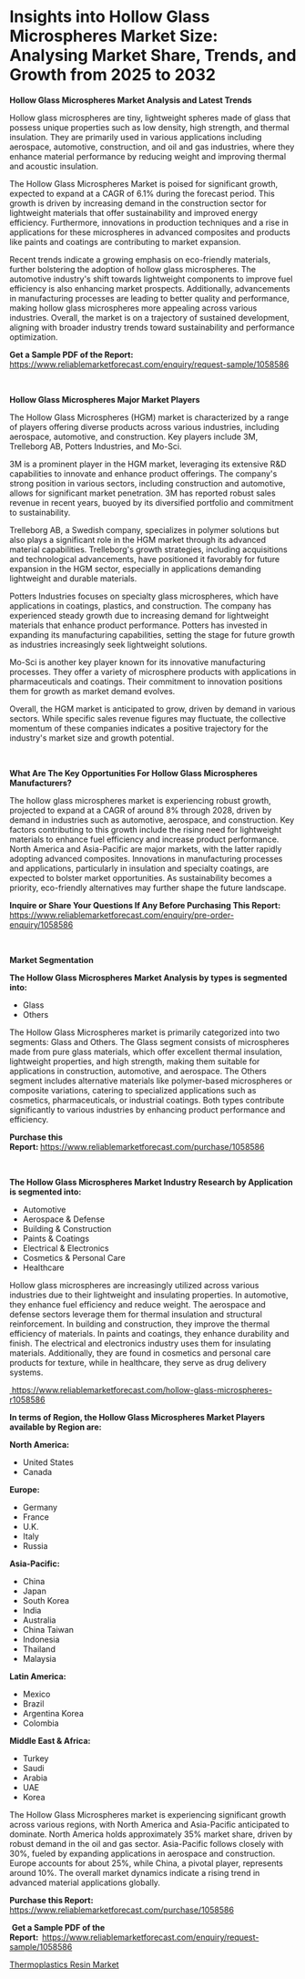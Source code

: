 <p><h1>Insights into Hollow Glass Microspheres Market Size: Analysing Market Share, Trends, and Growth from 2025 to 2032</h1></p><p><strong>Hollow Glass Microspheres Market Analysis and Latest Trends</strong></p>
<p><p>Hollow glass microspheres are tiny, lightweight spheres made of glass that possess unique properties such as low density, high strength, and thermal insulation. They are primarily used in various applications including aerospace, automotive, construction, and oil and gas industries, where they enhance material performance by reducing weight and improving thermal and acoustic insulation.</p><p>The Hollow Glass Microspheres Market is poised for significant growth, expected to expand at a CAGR of 6.1% during the forecast period. This growth is driven by increasing demand in the construction sector for lightweight materials that offer sustainability and improved energy efficiency. Furthermore, innovations in production techniques and a rise in applications for these microspheres in advanced composites and products like paints and coatings are contributing to market expansion.</p><p>Recent trends indicate a growing emphasis on eco-friendly materials, further bolstering the adoption of hollow glass microspheres. The automotive industry's shift towards lightweight components to improve fuel efficiency is also enhancing market prospects. Additionally, advancements in manufacturing processes are leading to better quality and performance, making hollow glass microspheres more appealing across various industries. Overall, the market is on a trajectory of sustained development, aligning with broader industry trends toward sustainability and performance optimization.</p></p>
<p><strong>Get a Sample PDF of the Report:&nbsp;</strong> <a href="https://www.reliablemarketforecast.com/enquiry/request-sample/1058586?utm_campaign=2781&utm_medium=2&utm_source=Github&utm_content=ia&utm_term=01042025&utm_id=hollow-glass-microspheres">https://www.reliablemarketforecast.com/enquiry/request-sample/1058586</a></p>
<p>&nbsp;</p>
<p><strong>Hollow Glass Microspheres Major Market Players</strong></p>
<p><p>The Hollow Glass Microspheres (HGM) market is characterized by a range of players offering diverse products across various industries, including aerospace, automotive, and construction. Key players include 3M, Trelleborg AB, Potters Industries, and Mo-Sci.</p><p>3M is a prominent player in the HGM market, leveraging its extensive R&D capabilities to innovate and enhance product offerings. The company's strong position in various sectors, including construction and automotive, allows for significant market penetration. 3M has reported robust sales revenue in recent years, buoyed by its diversified portfolio and commitment to sustainability.</p><p>Trelleborg AB, a Swedish company, specializes in polymer solutions but also plays a significant role in the HGM market through its advanced material capabilities. Trelleborg's growth strategies, including acquisitions and technological advancements, have positioned it favorably for future expansion in the HGM sector, especially in applications demanding lightweight and durable materials.</p><p>Potters Industries focuses on specialty glass microspheres, which have applications in coatings, plastics, and construction. The company has experienced steady growth due to increasing demand for lightweight materials that enhance product performance. Potters has invested in expanding its manufacturing capabilities, setting the stage for future growth as industries increasingly seek lightweight solutions.</p><p>Mo-Sci is another key player known for its innovative manufacturing processes. They offer a variety of microsphere products with applications in pharmaceuticals and coatings. Their commitment to innovation positions them for growth as market demand evolves.</p><p>Overall, the HGM market is anticipated to grow, driven by demand in various sectors. While specific sales revenue figures may fluctuate, the collective momentum of these companies indicates a positive trajectory for the industry's market size and growth potential.</p></p>
<p>&nbsp;</p>
<p><strong>What Are The Key Opportunities For Hollow Glass Microspheres Manufacturers?</strong></p>
<p><p>The hollow glass microspheres market is experiencing robust growth, projected to expand at a CAGR of around 8% through 2028, driven by demand in industries such as automotive, aerospace, and construction. Key factors contributing to this growth include the rising need for lightweight materials to enhance fuel efficiency and increase product performance. North America and Asia-Pacific are major markets, with the latter rapidly adopting advanced composites. Innovations in manufacturing processes and applications, particularly in insulation and specialty coatings, are expected to bolster market opportunities. As sustainability becomes a priority, eco-friendly alternatives may further shape the future landscape.</p></p>
<p><strong>Inquire or Share Your Questions If Any Before Purchasing This Report:</strong> <a href="https://www.reliablemarketforecast.com/enquiry/pre-order-enquiry/1058586?utm_campaign=2781&utm_medium=2&utm_source=Github&utm_content=ia&utm_term=01042025&utm_id=hollow-glass-microspheres">https://www.reliablemarketforecast.com/enquiry/pre-order-enquiry/1058586</a></p>
<p>&nbsp;</p>
<p><strong>Market Segmentation</strong></p>
<p><strong>The Hollow Glass Microspheres Market Analysis by types is segmented into:</strong></p>
<p><ul><li>Glass</li><li>Others</li></ul></p>
<p><p>The Hollow Glass Microspheres market is primarily categorized into two segments: Glass and Others. The Glass segment consists of microspheres made from pure glass materials, which offer excellent thermal insulation, lightweight properties, and high strength, making them suitable for applications in construction, automotive, and aerospace. The Others segment includes alternative materials like polymer-based microspheres or composite variations, catering to specialized applications such as cosmetics, pharmaceuticals, or industrial coatings. Both types contribute significantly to various industries by enhancing product performance and efficiency.</p></p>
<p><strong>Purchase this Report:&nbsp;</strong><a href="https://www.reliablemarketforecast.com/purchase/1058586?utm_campaign=2781&utm_medium=2&utm_source=Github&utm_content=ia&utm_term=01042025&utm_id=hollow-glass-microspheres">https://www.reliablemarketforecast.com/purchase/1058586</a></p>
<p>&nbsp;</p>
<p><strong>The Hollow Glass Microspheres Market Industry Research by Application is segmented into:</strong></p>
<p><ul><li>Automotive</li><li>Aerospace & Defense</li><li>Building & Construction</li><li>Paints & Coatings</li><li>Electrical & Electronics</li><li>Cosmetics & Personal Care</li><li>Healthcare</li></ul></p>
<p><p>Hollow glass microspheres are increasingly utilized across various industries due to their lightweight and insulating properties. In automotive, they enhance fuel efficiency and reduce weight. The aerospace and defense sectors leverage them for thermal insulation and structural reinforcement. In building and construction, they improve the thermal efficiency of materials. In paints and coatings, they enhance durability and finish. The electrical and electronics industry uses them for insulating materials. Additionally, they are found in cosmetics and personal care products for texture, while in healthcare, they serve as drug delivery systems.</p></p>
<p><a href="https://www.reliablemarketforecast.com/hollow-glass-microspheres-r1058586?utm_campaign=2781&utm_medium=2&utm_source=Github&utm_content=ia&utm_term=01042025&utm_id=hollow-glass-microspheres">&nbsp;https://www.reliablemarketforecast.com/hollow-glass-microspheres-r1058586</a></p>
<p><strong>In terms of Region, the Hollow Glass Microspheres Market Players available by Region are:</strong></p>
<p>
    <p> <strong> North America: </strong>
        <ul>
            <li>United States</li>
            <li>Canada</li>
        </ul>
        </p> 
    <p> <strong> Europe: </strong>
        <ul>
            <li>Germany</li>
            <li>France</li>
            <li>U.K.</li>
            <li>Italy</li>
            <li>Russia</li>
        </ul>
        </p> 
    <p> <strong> Asia-Pacific: </strong>
        <ul>
            <li>China</li>
            <li>Japan</li>
            <li>South Korea</li>
            <li>India</li>
            <li>Australia</li>
            <li>China Taiwan</li>
            <li>Indonesia</li>
            <li>Thailand</li>
            <li>Malaysia</li>
        </ul>
        </p> 
    <p> <strong> Latin America: </strong>
        <ul>
            <li>Mexico</li>
            <li>Brazil</li>
            <li>Argentina Korea</li>
            <li>Colombia</li>
        </ul>
        </p> 
    <p> <strong> Middle East & Africa: </strong>
        <ul>
            <li>Turkey</li>
            <li>Saudi</li>
            <li>Arabia</li>
            <li>UAE</li>
            <li>Korea</li>
        </ul>
    </p>
    </p>
<p><p>The Hollow Glass Microspheres market is experiencing significant growth across various regions, with North America and Asia-Pacific anticipated to dominate. North America holds approximately 35% market share, driven by robust demand in the oil and gas sector. Asia-Pacific follows closely with 30%, fueled by expanding applications in aerospace and construction. Europe accounts for about 25%, while China, a pivotal player, represents around 10%. The overall market dynamics indicate a rising trend in advanced material applications globally.</p></p>
<p><strong>Purchase this Report: </strong><a href="https://www.reliablemarketforecast.com/purchase/1058586?utm_campaign=2781&utm_medium=2&utm_source=Github&utm_content=ia&utm_term=01042025&utm_id=hollow-glass-microspheres">https://www.reliablemarketforecast.com/purchase/1058586</a></p>
<p>&nbsp;<strong>Get a Sample PDF of the Report:&nbsp;&nbsp;</strong><a href="https://www.reliablemarketforecast.com/enquiry/request-sample/1058586?utm_campaign=2781&utm_medium=2&utm_source=Github&utm_content=ia&utm_term=01042025&utm_id=hollow-glass-microspheres">https://www.reliablemarketforecast.com/enquiry/request-sample/1058586</a></p>
<p><strong></strong></p>
<p><p><a href="https://github.com/iroldilom/Market-Research-Report-List-1/blob/main/thermoplastics-resin-market.md?utm_campaign=2781&utm_medium=2&utm_source=Github&utm_content=ia&utm_term=01042025&utm_id=hollow-glass-microspheres">Thermoplastics Resin Market</a></p></p>